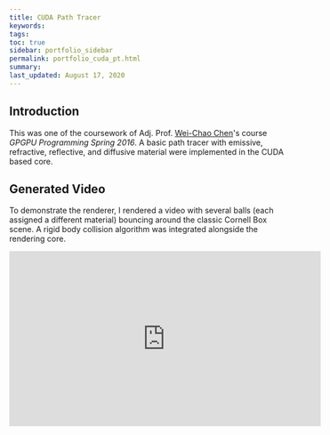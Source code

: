 ```yaml
---
title: CUDA Path Tracer
keywords: 
tags: 
toc: true
sidebar: portfolio_sidebar
permalink: portfolio_cuda_pt.html
summary: 
last_updated: August 17, 2020
---
```


## Introduction

This was one of the coursework of Adj. Prof. [Wei-Chao Chen](www.weichaochen.org)'s course *GPGPU Programming Spring 2016*. A basic path tracer with emissive, refractive, reflective, and diffusive material were implemented in the CUDA based core.

## Generated Video

To demonstrate the renderer, I rendered a video with several balls (each assigned a different material) bouncing around the classic Cornell Box scene. A rigid body collision algorithm was integrated alongside the rendering core.

<iframe width="560" height="315" src="https://www.youtube.com/embed/Zd4fbsTcRlI" frameborder="0" allow="accelerometer; autoplay; encrypted-media; gyroscope; picture-in-picture" allowfullscreen></iframe>
